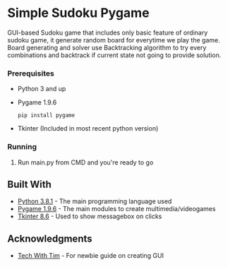 # Simple Sudoku Pygame

GUI-based Sudoku game that includes only basic feature of ordinary sudoku game, it generate random board for everytime we play the game. Board generating and solver use Backtracking algorithm to try every combinations and backtrack if current state not going to provide solution.

### Prerequisites

* Python 3 and up
* Pygame 1.9.6

  ```
  pip install pygame
  ```
* Tkinter (Included in most recent python version)

### Running

1. Run main.py from CMD and you're ready to go

## Built With

* [Python 3.8.1](https://www.python.org/) - The main programming language used
* [Pygame 1.9.6](https://www.pygame.org/) - The main modules to create multimedia/videogames
* [Tkinter 8.6](https://tkdocs.com/) - Used to show messagebox on clicks

## Acknowledgments

* [Tech With Tim](https://www.youtube.com/channel/UC4JX40jDee_tINbkjycV4Sg) - For newbie guide on creating GUI
